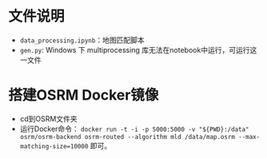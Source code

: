 # 文件说明
- `data_processing.ipynb`：地图匹配脚本
- `gen.py`: Windows 下 multiprocessing 库无法在notebook中运行，可运行这一文件

# 搭建OSRM Docker镜像
- cd到OSRM文件夹
- 运行Docker命令：
    `docker run -t -i -p 5000:5000 -v "${PWD}:/data" osrm/osrm-backend osrm-routed --algorithm mld /data/map.osrm --max-matching-size=10000`
    即可。